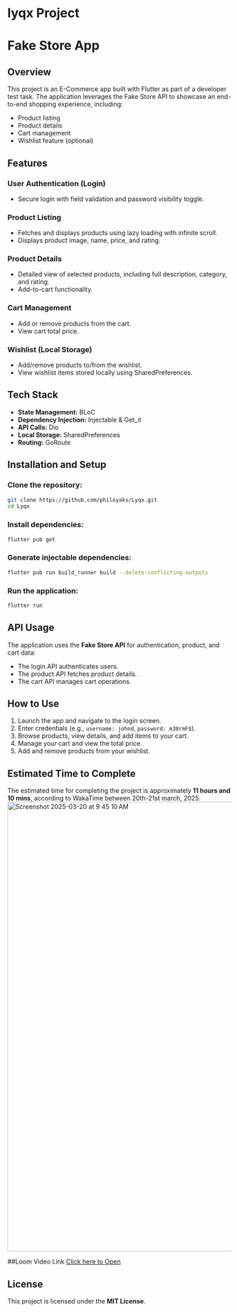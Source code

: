 # lyqx Project

# Fake Store App

## Overview
This project is an E-Commerce app built with Flutter as part of a developer test task. The application leverages the Fake Store API to showcase an end-to-end shopping experience, including:
- Product listing
- Product details
- Cart management
- Wishlist feature (optional)

## Features
### **User Authentication (Login)**
- Secure login with field validation and password visibility toggle.

### **Product Listing**
- Fetches and displays products using lazy loading with infinite scroll.
- Displays product image, name, price, and rating.

### **Product Details**
- Detailed view of selected products, including full description, category, and rating.
- Add-to-cart functionality.

### **Cart Management**
- Add or remove products from the cart.
- View cart total price.

### **Wishlist (Local Storage)**
- Add/remove products to/from the wishlist.
- View wishlist items stored locally using SharedPreferences.

## Tech Stack
- **State Management:** BLoC
- **Dependency Injection:** Injectable & Get_it
- **API Calls:** Dio
- **Local Storage:** SharedPreferences
- **Routing:** GoRoute


## Installation and Setup
### **Clone the repository:**
```sh
git clone https://github.com/philoyaks/Lyqx.git
cd Lyqx
```

### **Install dependencies:**
```sh
flutter pub get
```

### **Generate injectable dependencies:**
```sh
flutter pub run build_runner build --delete-conflicting-outputs
```

### **Run the application:**
```sh
flutter run
```

## API Usage
The application uses the **Fake Store API** for authentication, product, and cart data:
- The login API authenticates users.
- The product API fetches product details.
- The cart API manages cart operations.

## How to Use
1. Launch the app and navigate to the login screen.
2. Enter credentials (e.g., `username: johnd`, `password: m38rmF$`).
3. Browse products, view details, and add items to your cart.
4. Manage your cart and view the total price.
5. Add and remove products from your wishlist.

## Estimated Time to Complete
The estimated time for completing the project is approximately **11 hours and 10 mins**, according to WakaTime between  20th-21st march, 2025.
<img width="1010" alt="Screenshot 2025-03-20 at 9 45 10 AM" src="https://github.com/user-attachments/assets/c01441cf-51a9-4261-93a5-4521d591125e" />

##Loom Video Link
[Click here to Open](https://www.loom.com/share/db10ebe3d4c244b08caa53c74ade8ec2?sid=3163f8a2-0bf9-4b9b-b872-8b57c590c0b0)

## License
This project is licensed under the **MIT License**.
